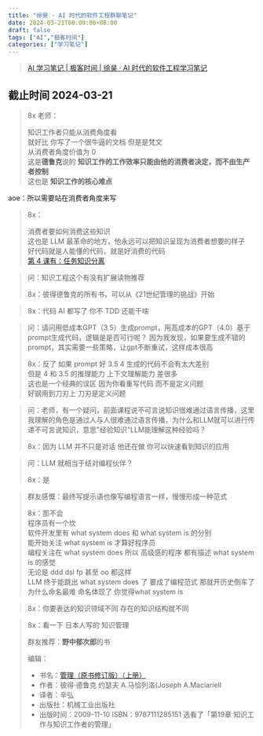 ```yaml
---
title: "徐昊 · AI 时代的软件工程群聊笔记"
date: 2024-03-21T00:00:00+08:00
draft: false
tags: ["AI","极客时间"]
categories: ["学习笔记"]
---
```


> [AI 学习笔记 | 极客时间 | 徐昊 · AI 时代的软件工程学习笔记](../dir)

## 截止时间 2024-03-21

> 8x 老师：
> 
> 知识工作者只能从消费角度看  
> 就好比 你写了一个很牛逼的文档 但是是梵文  
> 从消费者角度价值为 0  
> 这是**德鲁克**说的 **知识工作的工作效率只能由他的消费者决定，而不由生产者控制**  
> 这也是 **知识工作的核心难点**

aoe：所以需要站在消费者角度来写

> 8x：
> 
> 消费者要如何消费这些知识  
> 这也是 LLM 最革命的地方，他永远可以把知识呈现为消费者想要的样子  
> 好代码就是人能懂的代码，就是好消费的代码  
> [第 4 课有：任务知识分离](http://gk.link/a/12j2v)

> 问：知识工程这个有没有扩展读物推荐
>
> 8x：彼得德鲁克的所有书，可以从《21世纪管理的挑战》开始

> 8x：代码 AI 都写了 你不 TDD 还能干啥

> 问：请问用低成本GPT（3.5）生成prompt，用高成本的GPT（4.0）基于prompt生成代码，逻辑是是否可行呢？
> 因为我发现，如果要生成不错的prompt，其实需要一些策略，让gpt不断重试，这样成本很高
> 
> 8x：反了 如果 prompt 好 3.5 4 生成的代码不会有太大差别  
> 但是 4 和 3.5 的推理能力 上下文理解能力 差很多  
> 这也是一个经典的误区 因为你看重写代码 而不是定义问题  
> 好钢用到刀刃上 刀刃是定义问题

> 问：老师，有一个疑问，前面课程说不可言说知识很难通过语言传播，这里我理解的角色是通过人与人很难通过语言传播，为什么和LLM就可以进行传递不可言说知识，意思"经验知识"LLM能理解这种经验吗？
> 
> 8x：因为 LLM 并不只是对话 他还在做 你可以快速看到知识的应用

> 问：LLM 就相当于结对编程伙伴？
> 
> 8x：是

> 群友感慨：最终写提示语也像写编程语言一样，慢慢形成一种范式
> 
> 8x：那不会  
> 程序员有一个坎  
> 软件开发里有 what system does 和 what system is 的分别  
> 能开始关注 what system is 才算好程序员  
> 编程关注在 what system does 所以 高级感的程序 都有描述 what system is 的感觉  
> 无论是 ddd dsl fp 甚至 oo 都这样  
> LLM 终于能跳出 what system does 了 要成了编程范式 那就开历史倒车了  
> 为什么命名最难 命名体现了 你觉得what system is

> 8x：你要表达的知识领域不同 存在的知识结构就不同

> 8x：看一下 日本人写的 知识管理
> 
> 群友推荐：**野中郁次郎**的书
>
> 编辑：
> 
> - 书名：[管理（原书修订版）（上册）](https://weread.qq.com/book-detail?type=1&senderVid=6840343&v=f16329105931f3f16bb816c&wtheme=white&wfrom=app&wvid=6840343&scene=bottomSheetShare)
> - 作者：彼得·德鲁克 约瑟夫 A.马恰列洛(Joseph A.Maciariell
> - 译者：辛弘
> - 出版社：机械工业出版社
> - 出版时间：2009-11-10
> ISBN：9787111285151
> 选看了「第19章 知识工作与知识工作者的管理」